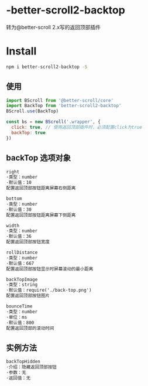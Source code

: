 # -better-scroll2-backtop
转为@better-scroll 2.x写的返回顶部插件

# Install
```bash
npm i better-scroll2-backtop -S
```

## 使用
```js
import BScroll from '@better-scroll/core'
import BackTop from 'better-scroll2-backtop'
BScroll.use(BackTop)

const bs = new BScroll('.wrapper', {
  click: true, // 使用返回顶部插件时，必须配置click为true
  backTop: true
})
```

## backTop 选项对象
```html
right
·类型：number
·默认值：10
配置返回顶部按钮距离屏幕右侧距离

bottom
·类型：number
·默认值：30
配置返回顶部按钮距离屏幕下侧距离

width
·类型：number
·默认值：36
配置返回顶部按钮宽度

rollDistance
·类型：number
·默认值：667
配置返回顶部按钮显示时屏幕滚动的最小距离

backTopImage
·类型：string
·默认值：require('./back-top.png')
配置返回顶部按钮图片

bounceTime
·类型：number
·单位：ms
·默认值：800
配置返回顶部的滚动时间
```

## 实例方法

```html
backTopHidden
·介绍：隐藏返回顶部按钮
·参数：无
·返回值：无
```
